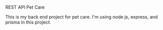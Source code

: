 REST API Pet Care

This is my back end project for pet care. I'm using node js, express, and prisma in this project.
